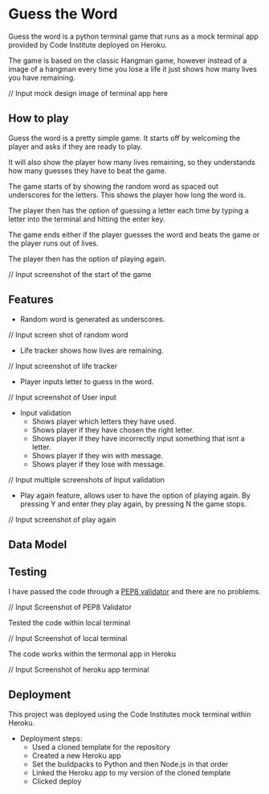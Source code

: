 # Guess the Word

Guess the word is a python terminal game that runs as a mock terminal app provided by Code Institute deployed on Heroku.

The game is based on the classic Hangman game, however instead of a image of a hangman every time you lose a life it just shows how many lives you have remaining.

// Input mock design image of terminal app here 


## How to play

Guess the word is a pretty simple game. It starts off by welcoming the player and asks if they are ready to play.

It will also show  the player how many lives remaining, so they understands how many guesses they have to beat the game.

The game starts of by showing the random word as spaced out underscores for the letters. This shows the player how long the word is.

The player then has the option of guessing a letter each time by typing a letter into the terminal and hitting the enter key.

The game ends either if the player guesses the word and beats the game or the player runs out of lives.

The player then has the option of playing again.

// Input screenshot of the start of the game

## Features

* Random word is generated as underscores.

// Input screen shot of random word

* Life tracker shows how lives are remaining.

// Input screenshot of life tracker

* Player inputs letter to guess in the word.

// Input screenshot of User input

* Input validation
    * Shows player which letters they have used.
    * Shows player if they have chosen the right letter.
    * Shows player if they have incorrectly input something that isnt a letter.
    * Shows player if they win with message.
    * Shows player if they lose with message.

// Input multiple screenshots of Input validation

* Play again feature, allows user to have the option of playing again. By pressing Y and enter they play again, by pressing N the game stops.

// Input screenshot of play again

## Data Model




## Testing

I have passed the code through a [PEP8 validator](http://pep8online.com/) and there are no problems.

// Input Screenshot of PEP8 Validator

Tested the code within local terminal 

// Input Screenshot of local terminal

The code works within the termonal app in Heroku

// Input Screenshot of heroku app terminal

## Deployment

This project was deployed using the Code Institutes mock terminal within Heroku.

* Deployment steps:
    * Used a cloned template for the repository
    * Created a new Heroku app
    * Set the buildpacks to Python and then Node.js in that order
    * Linked the Heroku app to my version of the cloned template
    * Clicked deploy